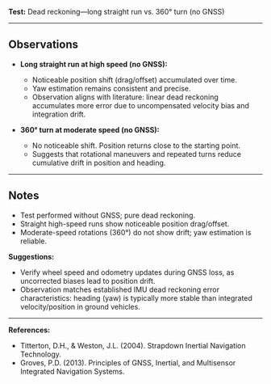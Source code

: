 **Test:** Dead reckoning—long straight run vs. 360° turn (no GNSS)

---

## Observations

- **Long straight run at high speed (no GNSS):**
  - Noticeable position shift (drag/offset) accumulated over time.
  - Yaw estimation remains consistent and precise.
  - Observation aligns with literature: linear dead reckoning accumulates more error due to uncompensated velocity bias and integration drift.

- **360° turn at moderate speed (no GNSS):**
  - No noticeable shift. Position returns close to the starting point.
  - Suggests that rotational maneuvers and repeated turns reduce cumulative drift in position and heading.

---

## Notes

- Test performed without GNSS; pure dead reckoning.
- Straight high-speed runs show noticeable position drag/offset.
- Moderate-speed rotations (360°) do not show drift; yaw estimation is reliable.

**Suggestions:**  
- Verify wheel speed and odometry updates during GNSS loss, as uncorrected biases lead to position drift.
- Observation matches established IMU dead reckoning error characteristics: heading (yaw) is typically more stable than integrated velocity/position in ground vehicles.

---
**References:**  
- Titterton, D.H., & Weston, J.L. (2004). Strapdown Inertial Navigation Technology.  
- Groves, P.D. (2013). Principles of GNSS, Inertial, and Multisensor Integrated Navigation Systems.  
